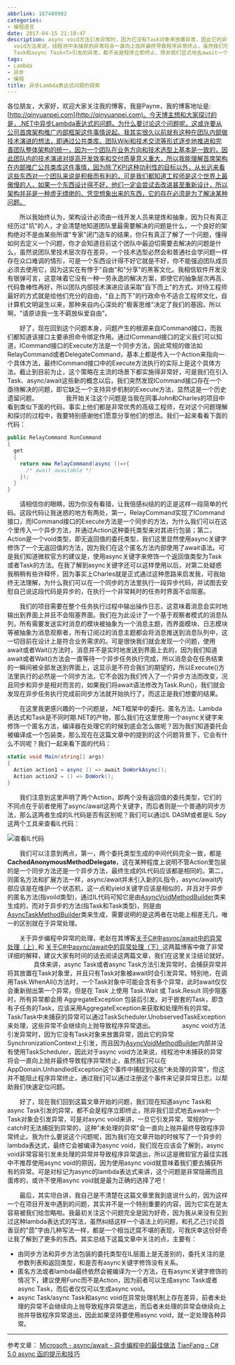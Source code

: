 ```yaml
---
abbrlink: 187480982
categories:
- 编程语言
date: 2017-04-15 21:10:47
description: async void方法引发异常时，因为它没有Task对象来放置异常，因此它的异常SynchronizationContext上引发，而且因为[AsyncVoidMethodBuilder](http://msdn.microsoft.com/en-us/library/system.runtime.compilerservices.asyncvoidmethodbuilder.aspx)内部并没有使用TaskScheduler，因此对于async
  void方法来说，线程池中未捕获的异常将会一直向上抛并最终导致程序异常终止，虽然我们可以在AppDomain.UnhandledException这个事件中捕捉到这些"未处理的异常"，但这并不能阻止程序异常终止，通过我们可以通过注册这个事件来记录异常日志，以帮助我们快速定位问题;好了，现在我们回到这篇文章开始的问题，我们现在知道async
  Task和async Task<T>引发的异常，都不会是程序立即终止，除非我们显式地去await一个Task对象会引发异常，可是对async void来讲，一旦它引发异常，常规的try-catch时无法捕捉到异常的，这种"未处理的异常"会一直向上抛并最终导致程序异常终止;我们注意到这里声明了两个Action，即两个没有返回值的委托类型，它们的不同点在于前者使用了async/await这两个关键字，而后者则是一个普通的同步方法，那么这两者生成的IL代码是否有区别呢
tags:
- Lambda
- 异步
- 编程
title: 异步Lambda表达式问题的探索
---
```


各位朋友，大家好，欢迎大家关注我的博客，我是Payne，我的博客地址是:[http://qinyuanpei.com](http://qinyuanpei.com)。今天博主想和大家探讨的是，.NET中异步Lambda表达式的问题。为什么要讨论这个问题呢，这或许要从公司首席架构推广内部框架这件事情说起。我其实很久以前就有这种在团队内部做技术演进的想法，即通过公共类库、团队Wiki和技术交流等形式逐步地推进和完善团队整体架构的统一，因为一个团队在业务方向和技术选型上基本是一致的，因此团队内的技术演进对提高开发效率和交付质量意义重大，所以我能理解首席架构在内部推广公共类库这件事情，因为除了KPI这种功利性的目标以外，从长远来看这些东西对一个团队来说是积极而有利的，可是我们都知道工程师是这个世界上最傲慢的人，如果一个东西设计得不好，他们一定会尝试去改进甚至重新设计，所以架构并非是一种虚无缥缈的、凭空想象出来的东西，它的存在必须是为了解决某种问题。

  所以我始终认为，架构设计必须由一线开发人员来提炼和抽象，因为只有真正经历过"坑"的人，才会清楚地知道团队里最需要解决的问题是什么，一个良好的架构绝对不是由某些所谓"专家"闭门造车的结果，你只有真正了解了一个问题，懂得如何去定义一个问题，你才会知道目前这个团队中最迫切需要去解决的问题是什么，虽然说团队里技术层次存在差异，一个技术选型必然会和普通社会学问题一样存在众口难调的情形，可是一个东西设计得不好它就是不好，你不能强迫团队成员必须去使用它，因为这实在有悖于"自由"和"分享"的黑客文化。我相信软件开发没有银弹可言，这意味着它没有一种一劳永逸的解决方案，即使它的抽象层次再高、代码鲁棒性再好，所以团队内部技术演进应该采取"自下而上"的方式，对待工程师最好的方式就是给他们充分的自由，"自上而下"的行政命令不适合工程师文化，自计算机文明诞生以来，那种来自内心深处的"极客思维"决定了我们的基因，所以啊，"请原谅我一生不羁放纵爱自由"。

  好了，现在回到这个问题本身，问题产生的根源来自ICommand接口，而我们都知道该接口主要承担命令绑定作用。通过ICommand接口的定义我们可以知道，ICommand接口的Execute方法是一个同步方法，因此常规的做法如RelayCommand或者DelegateCommand，基本上都是传入一个Action来指向一个具体方法，最终ICommand接口中的Execute方法执行的实际上是这个具体方法。截止到目前为止，这个策略在主流的场景下都实施得非常好，可是我们在引入Task、async/await这些新的概念以后，我们突然发现ICommand接口存在一个亟待解决的问题，即它缺乏一个支持异步机制的Execute方法，显然这是一个历史遗留问题。
  
  我开始关注这个问题是当我在同事John和Charles的项目中看到类似下面的代码，事实上他们都是非常优秀的高级工程师，在对这个问题理解和探讨的过程中，我要特别感谢他们愿意分享他们的想法。我们一起来看看下面的代码：
```csharp
public RelayCommand RunCommand
{
  get
  {
    return new RelayCommand(async ()=>{
      /* await awaitable */
    });
  }
}
```
  请相信你的眼睛，因为你没有看错，让我倍感纠结的的正是这样一段简单的代码。这段代码让我迷惑的地方有两处，第一，RelayCommand实现了ICommand接口，而ICommand接口的Execute方法是一个同步的方法，为什么我们可以在这个里传入一个异步方法，并通过Action这种委托类型来对其进行包装；第二，Action是一个void类型，即无返回值的委托类型，我们这里显然使用async关键字修饰了一个无返回值的方法，因为我们在这个匿名方法内部使用了await语法。可是我们知道微软官方的建议是，使用async关键字来修饰一个返回值类型为Task或者Task<T>的方法。在我了解到async关键字还可以这样使用以后，对第二处疑惑我稍稍有些许释怀，因为事实上Charles就是正式通过这种思路来启发我，可我始终无法理解，为什么我们可以在一个同步的方法里执行一段异步代码，并试图去安慰自己说这段代码是异步的，在执行一个非常耗时的任务时界面不会阻塞。

  我们的项目需要在整个任务执行过程中输出操作日志，这意味着消息会实时地输出到界面上并且不会阻塞界面。我们在为此设计了一个基于观察者模式的消息队列，所有需要发送实时消息的模块被抽象为一个消息主题，而界面模块、日志模块等被抽象为消息观察者，所有订阅过的消息主题都会将消息推送到消息队列中，这一切目前在设计上是符合业务需求的。可是很快我们就会发现一个问题，使用await或者Wait()方法时，消息并不是实时地发送到界面上去的，因为我们知道await或者Wait()方法会一直等待一个异步任务执行完成，所以消息会在任务结束的一瞬间被全部发送到界面上，这显示是不符合我们的期望的，所以Execute()方法里执行的必然是一个同步方法，它不会因为我们传入了一个异步方法而改变，况且同步和异步是相对而言的，如果我们将await语法修改为Task.Run()，我们就会发现在异步任务执行完成前同步方法就开始执行了，而这正是我们想要的结果。

  在这里我更感兴趣的一个问题是，.NET框架中的委托、匿名方法、Lambda表达式和Task是不同时期.NET的产物，那么我们在这里使用一个async关键字来修饰一个匿名方法，编译器在处理它的时候到底会怎么做呢？因为我们知道委托会被编译成一个包装类，那么现在在这篇文章中的提到的这个问题背景下，它会有什么不同呢？我们一起来看下面的代码：

```csharp
static void Main(string[] args)
{
  Action action1 = async () => await DoWorkAsync();
  Action action2 = () => DoWork();
}
```

  我们注意到这里声明了两个Action，即两个没有返回值的委托类型，它们的不同点在于前者使用了async/await这两个关键字，而后者则是一个普通的同步方法，那么这两者生成的IL代码是否有区别呢？我们可以通过IL DASM或者是IL Spy这两个工具来查看IL代码：

![查看IL代码](https://ww1.sinaimg.cn/large/4c36074fly1fzix8rsjiej20sh0g0tav.jpg)

  我们可以注意到两点，第一，两个委托类型生成的中间代码完全一致，都是**CachedAnonymousMethodDelegate**，这在某种程度上说明不管Action里包装的是一个同步方法还是一个异步方法，最终生成的IL代码应该都是相同的。第二，同匿名方法和扩展方法一样，async/await并未引入新的IL指令，async/await内部应该是在维护一个状态机，这一点和yield关键字应该是相似的，并且对于异步的匿名方法(指voild类型)，通过IL代码可知它是由[AsyncVoidMethodBuilder](http://msdn.microsoft.com/en-us/library/system.runtime.compilerservices.asyncvoidmethodbuilder.aspx)类来生成的，而对于异步的方法(指Task和Task<T>类型)，则是由[AsyncTaskMethodBuilder](http://msdn.microsoft.com/en-us/library/system.runtime.compilerservices.asynctaskmethodbuilder.aspx)类来生成，需要说明的是这两者在功能上相差无几，唯一的区别就在于异常处理。

  关于异步编程中异常的处理，老赵在其博客[关于C#中async/await中的异常处理（上）](http://blog.zhaojie.me/2012/04/exception-handling-in-csharp-async-await-1.html)和 [关于C#中async/await中的异常处理（下）](http://blog.zhaojie.me/2012/04/exception-handling-in-csharp-async-await-2.html)这两篇博客中做了非常详细的解释，建议大家有时间的话去阅读这两篇文章，我们在这里关注结论就好。
  
  具体来讲，async Task或者async Task<T>方法引发异常时，会捕获异常并将其放置在Task对象里，并且只有Task对象被await时会引发异常。特别地，在调用Task.WhenAll()方法时，一个Task对象中可能会含有多个异常，此时await仅仅会重新抛出第一个异常，但是在 Task 上使用 Task.Wait 或 Task.Result 同步阻塞时，所有异常都会用 AggregateException 包装后引发。对于嵌套的Task，即含有子任务的Task，应该采用AggregateException来获取和处理所有的异常。Task/Task<T>中未捕获的异常可以通过TaskScheduler.UnobservedTaskException来处理，这些异常不会继续向上抛导致程序异常退出。
  
  async void方法引发异常时，因为它没有Task对象来放置异常，因此它的异常SynchronizationContext上引发，而且因为[AsyncVoidMethodBuilder](http://msdn.microsoft.com/en-us/library/system.runtime.compilerservices.asyncvoidmethodbuilder.aspx)内部并没有使用TaskScheduler，因此对于async void方法来说，线程池中未捕获的异常将会一直向上抛并最终导致程序异常终止，虽然我们可以在AppDomain.UnhandledException这个事件中捕捉到这些"未处理的异常"，但这并不能阻止程序异常终止，通过我们可以通过注册这个事件来记录异常日志，以帮助我们快速定位问题。

  好了，现在我们回到这篇文章开始的问题，我们现在知道async Task和async Task<T>引发的异常，都不会是程序立即终止，除非我们显式地去await一个Task对象会引发异常，可是对async void来讲，一旦它引发异常，常规的try-catch时无法捕捉到异常的，这种"未处理的异常"会一直向上抛并最终导致程序异常终止。我为什么要说这个问题呢，因为我们在文章开始的时候写了一个异步的lambda表达式，最终它会被编译为async void，我们现在应该会了解到，async void非常容易引发未处理的异常并导致程序异常退出，所以这是微软官方最佳实践中不推荐使用async void的原因，因为使用async void就意味着我们要去捕获所有的异常。可是对标记为async的lambda表达式来讲，这个问题是非常隐蔽而且蛋疼的，或许不使用async void就是最为正确的选择了吧！

  最后，其实坦白讲，我自己是不清楚在这篇文章里我到底说什么的，因为这样一个在项目开发中遇到的问题，其实并不是一个特别重要的内容，因为它实在是太容易被我们给忽略啦。我最初关注这个问题完全是因为好奇，因为我从来没有见到过这种lambda表达式的写法，虽然纠结这样一个语法上的问题，和孔乙己讨论茴香豆的"茴"字由几种写法一样，都是一个相当迂腐不堪的表现，可我庆幸这份好奇让我了解到了更多的东西。其实总结下这篇文章中关注的点，主要有：

* 由同步方法和异步方法包装的委托类型在IL层面上是无差别的，委托关注的是参数列表和返回类型，和是否有async关键字修饰没有关系。
* 匿名方法或者lambda最终依然会被编译为一个方法，在有async关键字修饰的情况下，建议使用Func而不是Action，因为前者可以生成async Task或者async Task<T>，而后者仅仅可以生成async void。
* async Task/async Task<T>和async void在异常处理机制上存在差异，前者未处理的异常不会继续向上抛导致程序异常退出，而后者未处理的异常会继续向上抛并导致程序异常退出，因此如果坚持要使用async void，就一定处理各种异常。



---

参考文章：
[Microsoft - async/await - 异步编程中的最佳做法](https://www.baidu.com/link?url=f9umAhHAgIYBz5X8dwyjUnu1g8w9RCPtJohhtnWsxDW8BdwLHKFVP0hA1sg0PwOTBF6zKP7AlEPZKiDYgLGleK&wd=&eqid=e9ff05d4000bd133000000035921a2ab)
[TianFang - C# 5.0 async 函的提示和技巧](http://www.cnblogs.com/TianFang/archive/2012/12/24/2831341.html)
